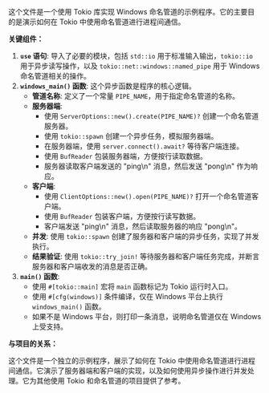 这个文件是一个使用 Tokio 库实现 Windows 命名管道的示例程序。它的主要目的是演示如何在 Tokio 中使用命名管道进行进程间通信。

**关键组件：**

1.  **`use` 语句**: 导入了必要的模块，包括 `std::io` 用于标准输入输出，`tokio::io` 用于异步读写操作，以及 `tokio::net::windows::named_pipe` 用于 Windows 命名管道相关的操作。
2.  **`windows_main()` 函数**:  这个异步函数是程序的核心逻辑。
    *   **管道名称**: 定义了一个常量 `PIPE_NAME`，用于指定命名管道的名称。
    *   **服务器端**:
        *   使用 `ServerOptions::new().create(PIPE_NAME)?` 创建一个命名管道服务器。
        *   使用 `tokio::spawn` 创建一个异步任务，模拟服务器端。
        *   在服务器端，使用 `server.connect().await?` 等待客户端连接。
        *   使用 `BufReader` 包装服务器端，方便按行读取数据。
        *   服务器读取客户端发送的 "ping\n" 消息，然后发送 "pong\n" 作为响应。
    *   **客户端**:
        *   使用 `ClientOptions::new().open(PIPE_NAME)?` 打开一个命名管道客户端。
        *   使用 `BufReader` 包装客户端，方便按行读写数据。
        *   客户端发送 "ping\n" 消息，然后读取服务器的响应 "pong\n"。
    *   **并发**: 使用 `tokio::spawn` 创建了服务器和客户端的异步任务，实现了并发执行。
    *   **结果验证**: 使用 `tokio::try_join!` 等待服务器和客户端任务完成，并断言服务器和客户端收发的消息是否正确。
3.  **`main()` 函数**:
    *   使用 `#[tokio::main]` 宏将 `main` 函数标记为 Tokio 运行时入口。
    *   使用 `#[cfg(windows)]` 条件编译，仅在 Windows 平台上执行 `windows_main()` 函数。
    *   如果不是 Windows 平台，则打印一条消息，说明命名管道仅在 Windows 上受支持。

**与项目的关系：**

这个文件是一个独立的示例程序，展示了如何在 Tokio 中使用命名管道进行进程间通信。它演示了服务器端和客户端的实现，以及如何使用异步操作进行并发处理。它为其他使用 Tokio 和命名管道的项目提供了参考。
